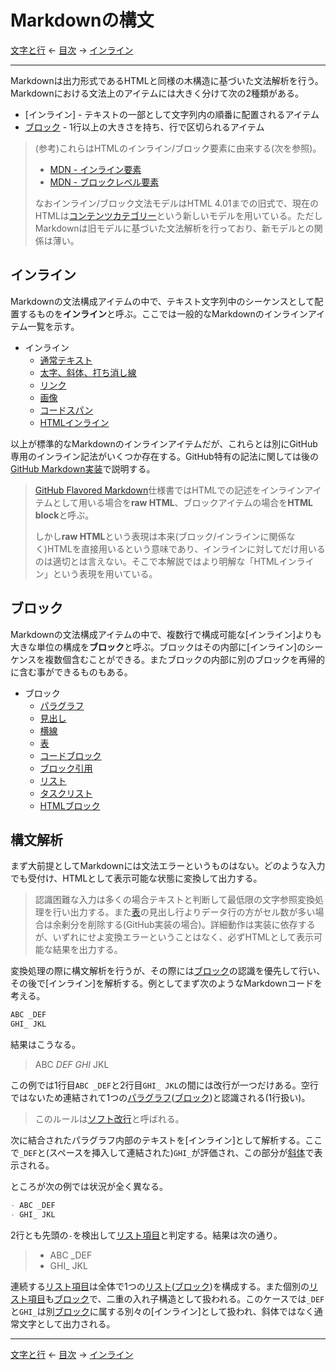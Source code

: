 # Markdownの構文

[文字と行]
← [目次] →
[インライン](inlines.md)

------------------------------------------------------------------------

Markdownは出力形式であるHTMLと同様の木構造に基づいた文法解析を行う。Markdownにおける文法上のアイテムには大きく分けて次の2種類がある。

- [インライン] - テキストの一部として文字列内の順番に配置されるアイテム
- [ブロック] - 1行以上の大きさを持ち、行で区切られるアイテム

> (参考)これらはHTMLのインライン/ブロック要素に由来する(次を参照)。
> 
> - [MDN - インライン要素](https://developer.mozilla.org/ja/docs/Web/HTML/Inline_elements)
> - [MDN - ブロックレベル要素](https://developer.mozilla.org/ja/docs/Web/HTML/Block-level-elements)
> 
> なおインライン/ブロック文法モデルはHTML 4.01までの旧式で、現在のHTMLは[コンテンツカテゴリー](https://developer.mozilla.org/ja/docs/Web/Guide/HTML/Content_categories)という新しいモデルを用いている。ただしMarkdownは旧モデルに基づいた文法解析を行っており、新モデルとの関係は薄い。

## インライン

Markdownの文法構成アイテムの中で、テキスト文字列中のシーケンスとして配置するものを**インライン**と呼ぶ。ここでは一般的なMarkdownのインラインアイテム一覧を示す。

- インライン
    - [通常テキスト]
    - [太字、斜体、打ち消し線]
    - [リンク]
    - [画像]
    - [コードスパン]
    - [HTMLインライン]

以上が標準的なMarkdownのインラインアイテムだが、これらとは別にGitHub専用のインライン記法がいくつか存在する。GitHub特有の記法に関しては後の[GitHub Markdown実装]で説明する。

> [GitHub Flavored Markdown]仕様書ではHTMLでの記述をインラインアイテムとして用いる場合を**raw HTML**、ブロックアイテムの場合を**HTML block**と呼ぶ。
> 
> しかし**raw HTML**という表現は本来(ブロック/インラインに関係なく)HTMLを直接用いるという意味であり、インラインに対してだけ用いるのは適切とは言えない。そこで本解説ではより明解な「HTMLインライン」という表現を用いている。

## ブロック

Markdownの文法構成アイテムの中で、複数行で構成可能な[インライン]よりも大きな単位の構成を**ブロック**と呼ぶ。ブロックはその内部に[インライン]のシーケンスを複数個含むことができる。またブロックの内部に別のブロックを再帰的に含む事ができるものもある。

- ブロック
    - [パラグラフ]
    - [見出し]
    - [横線]
    - [表]
    - [コードブロック]
    - [ブロック引用]
    - [リスト]
    - [タスクリスト]
    - [HTMLブロック]

## 構文解析

まず大前提としてMarkdownには文法エラーというものはない。どのような入力でも受付け、HTMLとして表示可能な状態に変換して出力する。

> 認識困難な入力は多くの場合テキストと判断して最低限の文字参照変換処理を行い出力する。また[表]の見出し行よりデータ行の方がセル数が多い場合は余剰分を削除する(GitHub実装の場合)。詳細動作は実装に依存するが、いずれにせよ変換エラーということはなく、必ずHTMLとして表示可能な結果を出力する。

変換処理の際に構文解析を行うが、その際には[ブロック]の認識を優先して行い、その後で[インライン]を解析する。例としてまず次のようなMarkdownコードを考える。

```markdown
ABC _DEF
GHI_ JKL
```

結果はこうなる。

> ABC _DEF
> GHI_ JKL

この例では1行目`ABC _DEF`と2行目`GHI_ JKL`の間には改行が一つだけある。空行ではないため連結されて1つの[パラグラフ]\([ブロック])と認識される(1行扱い)。

> このルールは[ソフト改行]と呼ばれる。

次に結合されたパラグラフ内部のテキストを[インライン]として解析する。ここで`_DEF`と(スペースを挿入して連結された)`GHI_`が評価され、この部分が[斜体]で表示される。

ところが次の例では状況が全く異なる。

```markdown
- ABC _DEF
- GHI_ JKL
```

2行とも先頭の`-`を検出して[リスト項目]と判定する。結果は次の通り。

> - ABC _DEF
> - GHI_ JKL

連続する[リスト項目]は全体で1つの[リスト]\([ブロック])を構成する。また個別の[リスト項目]も[ブロック]で、二重の入れ子構造として扱われる。このケースでは`_DEF`と`GHI_`は別[ブロック]に属する別々の[インライン]として扱われ、斜体ではなく通常文字として出力される。

------------------------------------------------------------------------

[文字と行]
← [目次] →
[インライン](inlines.md)

[GitHub Flavored Markdown]: github-flavored-markdown.md
[GitHub Markdown実装]: github-markdown.md
[HTMLインライン]: html-inlines.md
[HTMLブロック]: html-blocks.md
[コードスパン]: code-spans.md
[コードブロック]: code-blocks.md
[ソフト改行]: paragraphs.md#ソフト改行
[タスクリスト]: task-lists.md
[パラグラフ]: paragraphs.md
[ブロック]: #ブロック
[ブロック引用]: block-quotes.md
[リスト]: lists.md
[リスト項目]: lists.md#リスト項目
[リンク]: links.md
[打ち消し線]: bold-italic-strikethrough.md#打ち消し線
[斜体]: bold-italic-strikethrough.md#斜体
[通常テキスト]: textual-content.md
[表]: tables.md
[太字]: bold-italic-strikethrough.md#太字
[太字、斜体、打ち消し線]: bold-italic-strikethrough.md
[画像]: images.md
[見出し]: headings.md
[目次]: index.md
[文字と行]: characters.md
[横線]: horizontal-rules.md
